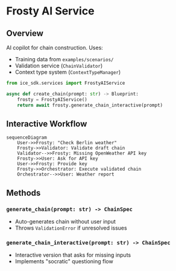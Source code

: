 # Frosty AI Service

## Overview
AI copilot for chain construction. Uses:
- Training data from `examples/scenarios/`
- Validation service (`ChainValidator`)
- Context type system (`ContextTypeManager`)

```python
from ice_sdk.services import FrostyAIService

async def create_chain(prompt: str) -> Blueprint:
    frosty = FrostyAIService()
    return await frosty.generate_chain_interactive(prompt)
```

## Interactive Workflow
```mermaid
sequenceDiagram
    User->>Frosty: "Check Berlin weather"
    Frosty->>Validator: Validate draft chain
    Validator-->>Frosty: Missing OpenWeather API key
    Frosty->>User: Ask for API key
    User->>Frosty: Provide key
    Frosty->>Orchestrator: Execute validated chain
    Orchestrator-->>User: Weather report
```

## Methods
### `generate_chain(prompt: str) -> ChainSpec`
- Auto-generates chain without user input
- Throws `ValidationError` if unresolved issues

### `generate_chain_interactive(prompt: str) -> ChainSpec`
- Interactive version that asks for missing inputs
- Implements "socratic" questioning flow 